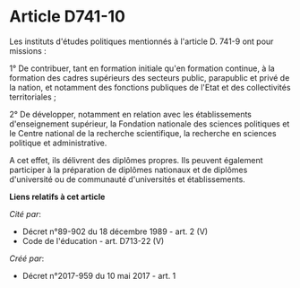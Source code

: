 # Article D741-10

Les instituts d'études politiques mentionnés à l'article D. 741-9 ont pour missions :

1° De contribuer, tant en formation initiale qu'en formation continue, à la formation des cadres supérieurs des secteurs
public, parapublic et privé de la nation, et notamment des fonctions publiques de l'Etat et des collectivités territoriales ;

2° De développer, notamment en relation avec les établissements d'enseignement supérieur, la Fondation nationale des sciences
politiques et le Centre national de la recherche scientifique, la recherche en sciences politique et administrative.

A cet effet, ils délivrent des diplômes propres. Ils peuvent également participer à la préparation de diplômes nationaux et
de diplômes d'université ou de communauté d'universités et établissements.

**Liens relatifs à cet article**

_Cité par_:

  - Décret n°89-902 du 18 décembre 1989 - art. 2 (V)
  - Code de l'éducation - art. D713-22 (V)

_Créé par_:

  - Décret n°2017-959 du 10 mai 2017 - art. 1

